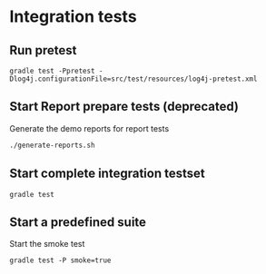 # Integration tests

## Run pretest
```shell
gradle test -Ppretest -Dlog4j.configurationFile=src/test/resources/log4j-pretest.xml
```

## Start Report prepare tests (deprecated)

Generate the demo reports for report tests

```bash
./generate-reports.sh
```

## Start complete integration testset

```shell script
gradle test
````

## Start a predefined suite

Start the smoke test
```shell script
gradle test -P smoke=true
````

